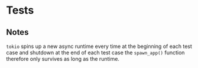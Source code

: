 # Tests

## Notes

`tokio` spins up a new async runtime every time at the beginning of each test case and shutdown at the end of each test case the `spawn_app()` function therefore only survives as long as the runtime.
